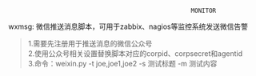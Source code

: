                                                        MONITOR
wxmsg: 微信推送消息脚本，可用于zabbix、nagios等监控系统发送微信告警
>1.需要先注册用于推送消息的微信公众号  
>2.使用公众号相关设置替换脚本对应的corpid、corpsecret和agentid  
>3.命令：weixin.py -t joe,joe1,joe2 -s 测试标题 -m 测试内容  
